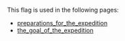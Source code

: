 This flag is used in the following pages:
 - [preparations_for_the_expedition](../events/preparations_for_the_expedition.md)
 - [the_goal_of_the_expedition](../events/the_goal_of_the_expedition.md)
